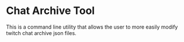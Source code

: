 # Chat Archive Tool

This is a command line utility that allows the user to more easily modify twitch chat archive json files.